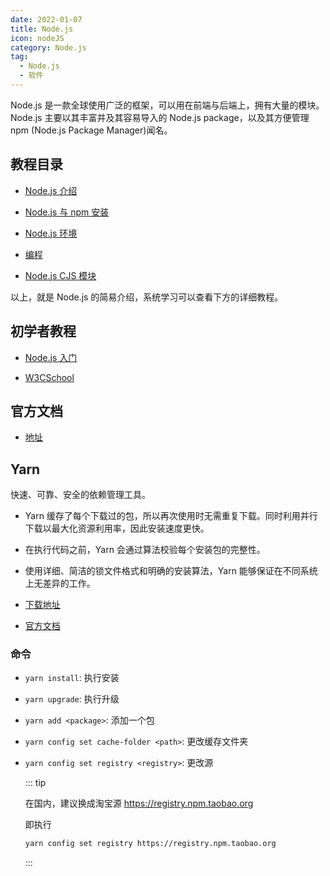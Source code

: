 ```yaml
---
date: 2022-01-07
title: Node.js
icon: nodeJS
category: Node.js
tag:
  - Node.js
  - 软件
---
```


Node.js 是一款全球使用广泛的框架，可以用在前端与后端上，拥有大量的模块。Node.js 主要以其丰富并及其容易导入的 Node.js package，以及其方便管理 npm (Node.js Package Manager)闻名。

<!-- more -->

## 教程目录

- [Node.js 介绍](intro.md)

- [Node.js 与 npm 安装](install.md)

- [Node.js 环境](environment.md)

- [编程](program.md)

- [Node.js CJS 模块](cjs.md)

以上，就是 Node.js 的简易介绍，系统学习可以查看下方的详细教程。

## 初学者教程

- [Node.js 入门](https://www.nodebeginner.org/index-zh-cn.html)

- [W3CSchool](https://www.w3cschool.cn/nodejs/)

## 官方文档

- [地址](https://nodejs.org/dist/latest-v14.x/docs/api/)

## Yarn

快速、可靠、安全的依赖管理工具。

- Yarn 缓存了每个下载过的包，所以再次使用时无需重复下载。同时利用并行下载以最大化资源利用率，因此安装速度更快。
- 在执行代码之前，Yarn 会通过算法校验每个安装包的完整性。
- 使用详细、简洁的锁文件格式和明确的安装算法，Yarn 能够保证在不同系统上无差异的工作。

- [下载地址](https://www.yarnpkg.com/zh-Hans/docs/install#windows-stable)
- [官方文档](https://www.yarnpkg.com/zh-Hans/docs)

### 命令

- `yarn install`: 执行安装

- `yarn upgrade`: 执行升级

- `yarn add <package>`: 添加一个包

- `yarn config set cache-folder <path>`: 更改缓存文件夹

- `yarn config set registry <registry>`: 更改源

  ::: tip

  在国内，建议换成淘宝源 <https://registry.npm.taobao.org>

  即执行

  ```sh
  yarn config set registry https://registry.npm.taobao.org
  ```

  :::
